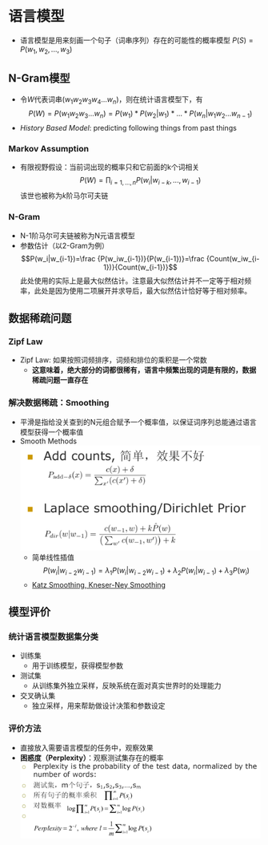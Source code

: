 # 语言模型
+ 语言模型是用来刻画一个句子（词串序列）存在的可能性的概率模型
  $P(S)=P(w_1, w_2, ..., w_3)$

## N-Gram模型
+ 令$W$代表词串$(w_1w_2w_3w_4...w_n)$，则在统计语言模型下，有
  $$P(W) = P(w_1w_2w_3...w_n)=P(w_1)*P(w_2|w_1)*...*P(w_n|w_1w_2...w_{n-1})$$
+ *History Based Model*: predicting following things from past things

### Markov Assumption
+ 有限视野假设：当前词出现的概率只和它前面的k个词相关
  $$P(W)=\prod_{i=1,...,n}P(w_i|w_{i-k}, ..., w_{i-1})$$
  该世也被称为$k$阶马尔可夫链

### N-Gram
+ N-1阶马尔可夫链被称为N元语言模型
+ 参数估计（以2-Gram为例）
  $$P(w_i|w_{i-1})=\frac {P(w_iw_{i-1})}{P(w_{i-1})}=\frac {Count(w_iw_{i-1})}{Count(w_{i-1})}$$
  此处使用的实际上是最大似然估计。注意最大似然估计并不一定等于相对频率，此处是因为使用二项展开并求导后，最大似然估计恰好等于相对频率。

## 数据稀疏问题
### Zipf Law
+ Zipf Law: 如果按照词频排序，词频和排位的乘积是一个常数
  + **这意味着，绝大部分的词都很稀有，语言中频繁出现的词是有限的，数据稀疏问题一直存在**

### 解决数据稀疏：Smoothing
+ 平滑是指给没关查到的N元组合赋予一个概率值，以保证词序列总能通过语言模型获得一个概率值
+ Smooth Methods  
  ![](img/2020-09-24-09-25-25.png)
  + 简单线性插值
  $$P(w_i|w_{i-2}w_{i-1})=\lambda_1 P(w_i|w_{i-2}w_{i-1})+\lambda_2 P(w_i|w_{i-1})+\lambda_3 P(w_i)$$
  + [Katz Smoothing, Kneser-Ney Smoothing](http://www-2.cs.cmu.edu/~sfc/html/publications.html)

## 模型评价
### 统计语言模型数据集分类
+ 训练集
  + 用于训练模型，获得模型参数
+ 测试集
  + 从训练集外独立采样，反映系统在面对真实世界时的处理能力
+ 交叉确认集
  + 独立采样，用来帮助做设计决策和参数设定

### 评价方法
+ 直接放入需要语言模型的任务中，观察效果
+ **困惑度（Perplexity）**：观察测试集存在的概率  
  ![](img/2020-09-24-09-35-52.png)